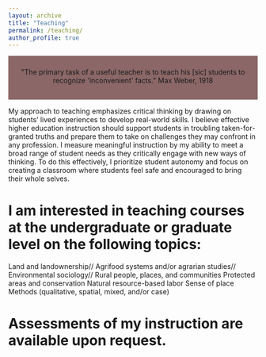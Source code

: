 ```yaml
---
layout: archive
title: "Teaching"
permalink: /teaching/
author_profile: true
---
```



<div style="background-color:#8b6767; padding: 1rem; text-align: center; border-bottom: 1px solid #ccc;">
 <p style="margin-top: 0.5rem;">"The primary task of a useful teacher is to teach his [sic] students to recognize 'inconvenient' facts." Max Weber, 1918</p>
</div>



My approach to teaching emphasizes critical thinking by drawing on students’ lived experiences to develop real-world skills. I believe effective higher education instruction should support students in troubling taken-for-granted truths and prepare them to take on challenges they may confront in any profession. I measure meaningful instruction by my ability to meet a broad range of student needs as they critically engage with new ways of thinking. To do this effectively, I prioritize student autonomy and focus on creating a classroom where students feel safe and encouraged to bring their whole selves.


I am interested in teaching courses at the undergraduate or graduate level on the following topics:
====== 
Land and landownership//
Agrifood systems and/or agrarian studies//
Environmental sociology//
Rural people, places, and communities
Protected areas and conservation
Natural resource-based labor
Sense of place
Methods (qualitative, spatial, mixed, and/or case)

Assessments of my instruction are available upon request.
======
